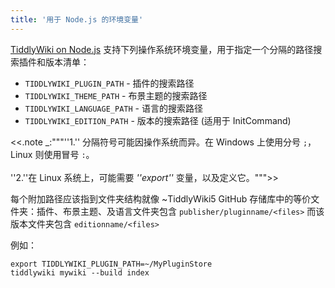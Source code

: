 ```yaml
---
title: '用于 Node.js 的环境变量'
---
```


[TiddlyWiki on Node.js](#TiddlyWiki%20on%20Node.js) 支持下列操作系统环境变量，用于指定一个分隔的路径搜索插件和版本清单：

* `TIDDLYWIKI_PLUGIN_PATH` - 插件的搜索路径
* `TIDDLYWIKI_THEME_PATH` - 布景主题的搜索路径
* `TIDDLYWIKI_LANGUAGE_PATH` - 语言的搜索路径
* `TIDDLYWIKI_EDITION_PATH` - 版本的搜索路径 (适用于 InitCommand)

<<.note _:"""''1.'' 分隔符号可能因操作系统而异。在 Windows 上使用分号 `;`，Linux 则使用冒号 `:`。<br><br>''2.''在 Linux 系统上，可能需要 _''export''_ 变量，以及定义它。""">>

每个附加路径应该指到文件夹结构就像 ~TiddlyWiki5 GitHub 存储库中的等价文件夹：插件、布景主题、及语言文件夹包含 `publisher/pluginname/<files>` 而该版本文件夹包含 `editionname/<files>`

例如：

```
export TIDDLYWIKI_PLUGIN_PATH=~/MyPluginStore
tiddlywiki mywiki --build index
```
